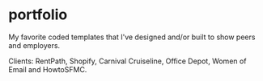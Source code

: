 # portfolio


My favorite coded templates that I've designed and/or built to show peers and employers.

Clients: RentPath, Shopify, Carnival Cruiseline, Office Depot, Women of Email and HowtoSFMC.
